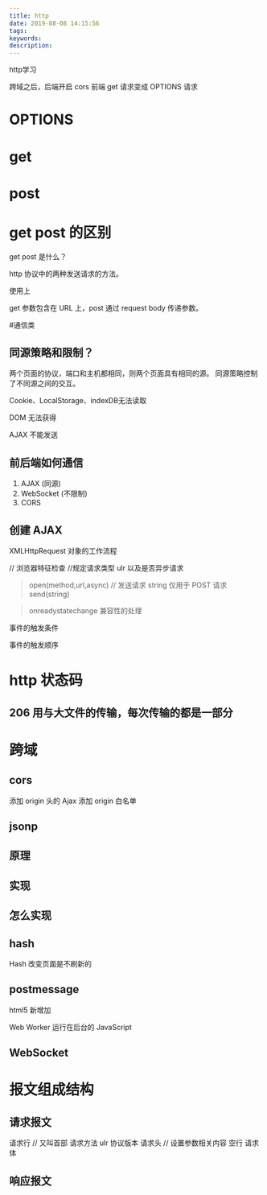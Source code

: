 ```yaml
---
title: http
date: 2019-08-08 14:15:56
tags:
keywords:
description:
---
```

http学习

<!-- more -->

跨域之后，后端开启 cors 前端 get 请求变成 OPTIONS 请求

# OPTIONS

# get

# post

# get post 的区别

get post 是什么？

http 协议中的两种发送请求的方法。

使用上

get 参数包含在 URL 上，post 通过 request body 传递参数。

#通信类

## 同源策略和限制？

两个页面的协议，端口和主机都相同，则两个页面具有相同的源。
同源策略控制了不同源之间的交互。

Cookie、LocalStorage、indexDB无法读取

DOM 无法获得

AJAX 不能发送

## 前后端如何通信

1. AJAX (同源)
2. WebSocket (不限制)
3. CORS

## 创建 AJAX

XMLHttpRequest 对象的工作流程

// 浏览器特征检查
//规定请求类型 ulr 以及是否异步请求
>open(method,url,async)
// 发送请求 string 仅用于 POST 请求
>send(string)

>onreadystatechange
兼容性的处理

事件的触发条件

事件的触发顺序

# http 状态码

## 206 用与大文件的传输，每次传输的都是一部分

# 跨域

## cors

添加 origin 头的 Ajax
添加 origin 白名单

## jsonp

## 原理
## 实现
## 怎么实现

## hash
Hash 改变页面是不刷新的
## postmessage

html5 新增加

Web Worker 运行在后台的 JavaScript

## WebSocket


# 报文组成结构

## 请求报文

请求行 // 又叫首部 请求方法 ulr 协议版本
请求头 // 设置参数相关内容
空行
请求体

## 响应报文


